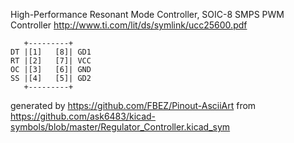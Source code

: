 High-Performance Resonant Mode Controller, SOIC-8
SMPS PWM Controller
http://www.ti.com/lit/ds/symlink/ucc25600.pdf


	   +---------+
	DT |[1]   [8]| GD1
	RT |[2]   [7]| VCC
	OC |[3]   [6]| GND
	SS |[4]   [5]| GD2
	   +---------+


generated by https://github.com/FBEZ/Pinout-AsciiArt from https://github.com/ask6483/kicad-symbols/blob/master/Regulator_Controller.kicad_sym